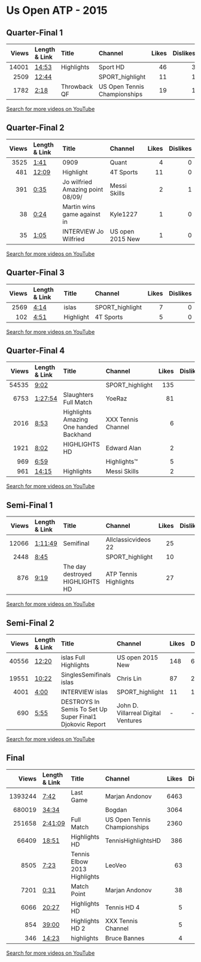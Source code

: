 
# Us Open ATP - 2015

## Quarter-Final 1
|   Views | Length & Link                                        | Title             | Channel                      |   Likes |   Dislikes |
|--------:|:-----------------------------------------------------|:------------------|:-----------------------------|--------:|-----------:|
|   14001 | [14:53](https://www.youtube.com/watch?v=RkXEfeqqt3k) | Highlights        | Sport HD                     |      46 |          3 |
|    2509 | [12:44](https://www.youtube.com/watch?v=e9Duqtma8v0) |                   | SPORT_highlight              |      11 |          1 |
|    1782 | [2:18](https://www.youtube.com/watch?v=vdWc4SUfEDM)  | Throwback      QF | US Open Tennis Championships |      19 |          1 |

[Search for more videos on YouTube](https://www.youtube.com/results?search_query=%22us+open%22+%22Djokovic%22+%22Lopez%22+%222015%22+%22highlights%22)     

## Quarter-Final 2
|   Views | Length & Link                                        | Title                                | Channel          |   Likes |   Dislikes |
|--------:|:-----------------------------------------------------|:-------------------------------------|:-----------------|--------:|-----------:|
|    3525 | [1:41](https://www.youtube.com/watch?v=ROt67Vnk4uk)  | 0909                                 | Quant            |       4 |          0 |
|     481 | [12:09](https://www.youtube.com/watch?v=dBf2M670-IQ) | Highlight                            | 4T Sports        |      11 |          0 |
|     391 | [0:35](https://www.youtube.com/watch?v=g-3mz8ZdUD0)  | Jo wilfried    Amazing point  08/09/ | Messi Skills     |       2 |          1 |
|      38 | [0:24](https://www.youtube.com/watch?v=A2BQJvoxl9U)  | Martin  wins game against   in       | Kyle1227         |       1 |          0 |
|      35 | [1:05](https://www.youtube.com/watch?v=yKAghvP0ztc)  | INTERVIEW   Jo Wilfried              | US open 2015 New |       1 |          0 |

[Search for more videos on YouTube](https://www.youtube.com/results?search_query=%22us+open%22+%22Cilic%22+%22Tsonga%22+%222015%22+%22highlights%22)     

## Quarter-Final 3
|   Views | Length & Link                                       | Title     | Channel         |   Likes |   Dislikes |
|--------:|:----------------------------------------------------|:----------|:----------------|--------:|-----------:|
|    2569 | [4:14](https://www.youtube.com/watch?v=2QeLwIA9rVo) | islas     | SPORT_highlight |       7 |          0 |
|     102 | [4:51](https://www.youtube.com/watch?v=enaX1t28lF8) | Highlight | 4T Sports       |       5 |          0 |

[Search for more videos on YouTube](https://www.youtube.com/results?search_query=%22us+open%22+%22Wawrinka%22+%22Anderson%22+%222015%22+%22highlights%22)     

## Quarter-Final 4
|   Views | Length & Link                                          | Title                                        | Channel            |   Likes |   Dislikes |
|--------:|:-------------------------------------------------------|:---------------------------------------------|:-------------------|--------:|-----------:|
|   54535 | [9:02](https://www.youtube.com/watch?v=FmDxf2cw4dk)    |                                              | SPORT_highlight    |     135 |          5 |
|    6753 | [1:27:54](https://www.youtube.com/watch?v=NTcbzjFyxxY) | Slaughters     Full Match                    | YoeRaz             |      81 |          3 |
|    2016 | [8:53](https://www.youtube.com/watch?v=UQuyL-J6CKY)    | Highlights       Amazing One handed Backhand | XXX Tennis Channel |       6 |          4 |
|    1921 | [8:02](https://www.youtube.com/watch?v=xeCUHyiSPVc)    | HIGHLIGHTS HD                                | Edward Alan        |       2 |          1 |
|     969 | [6:59](https://www.youtube.com/watch?v=b4CODwkBz8s)    |                                              | Highlights™        |       5 |          0 |
|     961 | [14:15](https://www.youtube.com/watch?v=cJuVs_9wXAA)   | Highlights                                   | Messi Skills       |       2 |          1 |

[Search for more videos on YouTube](https://www.youtube.com/results?search_query=%22us+open%22+%22Federer%22+%22Gasquet%22+%222015%22+%22highlights%22)     

## Semi-Final 1
|   Views | Length & Link                                          | Title                                  | Channel               |   Likes |   Dislikes |
|--------:|:-------------------------------------------------------|:---------------------------------------|:----------------------|--------:|-----------:|
|   12066 | [1:11:49](https://www.youtube.com/watch?v=VvAxCF4AJPA) | Semifinal                              | Allclassicvideos 22   |      25 |          2 |
|    2448 | [8:45](https://www.youtube.com/watch?v=___FNHcKD5E)    |                                        | SPORT_highlight       |      10 |          1 |
|     876 | [9:19](https://www.youtube.com/watch?v=D8HHQSNaSes)    | The day   destroyed      HIGHLIGHTS HD | ATP Tennis Highlights |      27 |          0 |

[Search for more videos on YouTube](https://www.youtube.com/results?search_query=%22us+open%22+%22Djokovic%22+%22Cilic%22+%222015%22+%22highlights%22)     

## Semi-Final 2
|   Views | Length & Link                                        | Title                                                        | Channel                             | Likes   | Dislikes   |
|--------:|:-----------------------------------------------------|:-------------------------------------------------------------|:------------------------------------|:--------|:-----------|
|   40556 | [12:20](https://www.youtube.com/watch?v=ZuSLPm5cgWs) | islas    Full Highlights                                     | US open 2015 New                    | 148     | 6          |
|   19551 | [10:22](https://www.youtube.com/watch?v=hJWddUxyWBE) | SinglesSemifinals islas                                      | Chris Lin                           | 87      | 2          |
|    4001 | [4:00](https://www.youtube.com/watch?v=fmVvJSArDss)  | INTERVIEW   islas                                            | SPORT_highlight                     | 11      | 1          |
|     690 | [5:55](https://www.youtube.com/watch?v=29AZ4lVEp6s)  | DESTROYS  In   Semis To Set Up Super Final1 Djokovic  Report | John D. Villarreal Digital Ventures | -       | -          |

[Search for more videos on YouTube](https://www.youtube.com/results?search_query=%22us+open%22+%22Federer%22+%22Wawrinka%22+%222015%22+%22highlights%22)     

## Final
|   Views | Length & Link                                          | Title                             | Channel                      |   Likes |   Dislikes |
|--------:|:-------------------------------------------------------|:----------------------------------|:-----------------------------|--------:|-----------:|
| 1393244 | [7:42](https://www.youtube.com/watch?v=zHjqefTujrk)    | Last Game                         | Marjan Andonov               |    6463 |        469 |
|  680019 | [34:34](https://www.youtube.com/watch?v=jELT0brG_NM)   |                                   | Bogdan                       |    3064 |        236 |
|  251658 | [2:41:09](https://www.youtube.com/watch?v=634UMLDrVzc) | Full Match                        | US Open Tennis Championships |    2360 |         91 |
|   66409 | [18:51](https://www.youtube.com/watch?v=fgvQKoBrQSQ)   | Highlights HD                     | TennisHighlightsHD           |     386 |         23 |
|    8505 | [7:23](https://www.youtube.com/watch?v=mMMUwfkTgTg)    | Tennis Elbow 2013      Highlights | LeoVeo                       |      63 |          4 |
|    7201 | [0:31](https://www.youtube.com/watch?v=q2F4aZ4P9do)    | Match Point                       | Marjan Andonov               |      38 |          1 |
|    6066 | [20:27](https://www.youtube.com/watch?v=uzb9Z9mfFdI)   | Highlights HD                     | Tennis HD 4                  |       5 |          0 |
|     854 | [39:00](https://www.youtube.com/watch?v=Y_nmTLITpCI)   | Highlights HD 2                   | XXX Tennis Channel           |       5 |          0 |
|     346 | [14:23](https://www.youtube.com/watch?v=3epz5AhZKEg)   | highlights                        | Bruce Bannes                 |       4 |          1 |

[Search for more videos on YouTube](https://www.youtube.com/results?search_query=%22us+open%22+%22Djokovic%22+%22Federer%22+%222015%22+%22highlights%22)     
